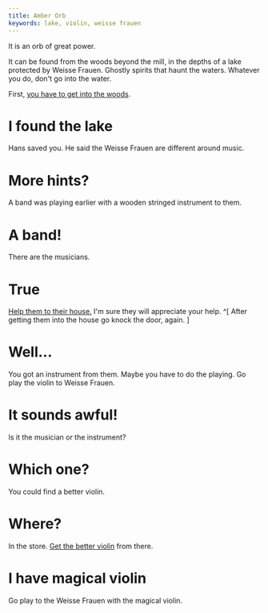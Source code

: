```yaml
---
title: Amber Orb
keywords: lake, violin, weisse frauen
---
```


It is an orb of great power.

It can be found from the woods beyond the mill, in the depths of a lake protected by Weisse Frauen. Ghostly spirits that haunt the waters. Whatever you do, don't go into the water.

First, [you have to get into the woods](030-woods.md).

# I found the lake
Hans saved you. He said the Weisse Frauen are different around music.

# More hints?
A band was playing earlier with a wooden stringed instrument to them.

# A band!
There are the musicians.

# True
[Help them to their house.](057-musicians.md) I'm sure they will appreciate your help. ^[ After getting them into the house go knock the door, again. ]

# Well...
You got an instrument from them. Maybe you have to do the playing. Go play the violin to Weisse Frauen.

# It sounds awful!
Is it the musician or the instrument?

# Which one?
You could find a better violin.

# Where?
In the store. [Get the better violin](130-violin.md) from there.

# I have magical violin
Go play to the Weisse Frauen with the magical violin.
